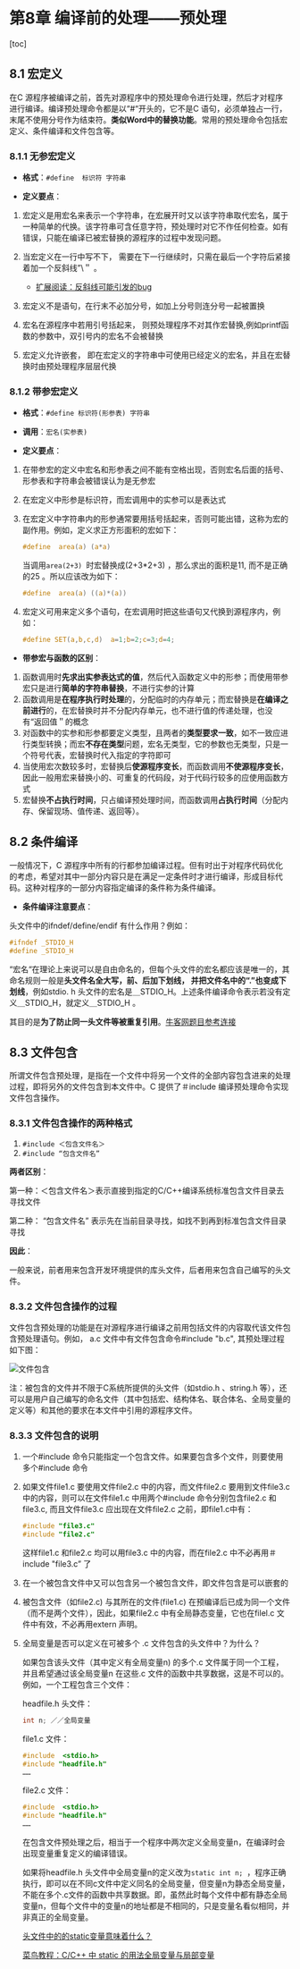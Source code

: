 # 第8章 编译前的处理——预处理
[toc]
## 8.1 宏定义
 
在C 源程序被编译之前，首先对源程序中的预处理命令进行处理，然后才对程序进行编译。编译预处理命令都是以“#“开头的，它不是C 语句，必须单独占一行，末尾不使用分号作为结束符。**类似Word中的替换功能**。常用的预处理命令包括宏定义、条件编译和文件包含等。
 
### 8.1.1 无参宏定义
 
- **格式**：`#define  标识符 字符串`
 
- **定义要点**：
 
1. 宏定义是用宏名来表示一个字符串，在宏展开时又以该字符串取代宏名，属于一种简单的代换。该字符串可含任意字符，预处理时对它不作任何检查。如有错误，只能在编译已被宏替换的源程序的过程中发现问题。
2. 当宏定义在一行中写不下， 需要在下一行继续时，只需在最后一个字符后紧接着加一个反斜线”\＂ 。
   - [扩展阅读：反斜线可能引发的bug](https://mp.weixin.qq.com/s/fxmheEE2fYbHAYcvFUwIWw)
 
3. 宏定义不是语句，在行末不必加分号，如加上分号则连分号一起被置换
4. 宏名在源程序中若用引号括起来， 则预处理程序不对其作宏替换,例如printf函数的参数中，双引号内的宏名不会被替换
5. 宏定义允许嵌套， 即在宏定义的字符串中可使用已经定义的宏名，并且在宏替换时由预处理程序层层代换
 
### 8.1.2 带参宏定义
 
- **格式**：`#define 标识符(形参表) 字符串`
 
- **调用**：`宏名(实参表)`
 
- **定义要点**：
 
1. 在带参宏的定义中宏名和形参表之间不能有空格出现，否则宏名后面的括号、形参表和字符串会被错误认为是无参宏
 
2. 在宏定义中形参是标识符，而宏调用中的实参可以是表达式
 
3. 在宏定义中字符串内的形参通常要用括号括起来，否则可能出错，这称为宏的副作用。例如，定义求正方形面积的宏如下：
 
   ```c
   #define  area(a) (a*a)
   ```
 
   当调用`area(2+3) `时宏替换成(2+3*2+3) ，那么求出的面积是11, 而不是正确的25 。所以应该改为如下：
 
   ```c
   #define  area(a) ((a)*(a))
   ```
 
4. 宏定义可用来定义多个语句，在宏调用时把这些语句又代换到源程序内，例如：
 
   ```c
   #define SET(a,b,c,d)  a=1;b=2;c=3;d=4;
   ```
 
 
 
- **带参宏与函数的区别**：
 
1. 函数调用时**先求出实参表达式的值**，然后代入函数定义中的形参；而使用带参宏只是进行**简单的字符串替换**，不进行实参的计算
2. 函数调用是**在程序执行时处理**的，分配临时的内存单元；而宏替换是**在编译之前进行**的，在宏替换时并不分配内存单元，也不进行值的传递处理，也没有“返回值＂的概念
3. 对函数中的实参和形参都要定义类型，且两者的**类型要求一致**，如不一致应进行类型转换；而宏**不存在类型**问题，宏名无类型，它的参数也无类型，只是一个符号代表，宏替换时代入指定的字符即可
4. 当使用宏次数较多时，宏替换后**使源程序变长**，而函数调用**不使源程序变长**，因此一般用宏来替换小的、可重复的代码段，对于代码行较多的应使用函数方式
5. 宏替换**不占执行时间**，只占编译预处理时间，而函数调用**占执行时间**（分配内存、保留现场、值传递、返回等）。
 
 
 
## 8.2 条件编译
 
一般情况下，C 源程序中所有的行都参加编译过程。但有时出于对程序代码优化的考虑，希望对其中一部分内容只是在满足一定条件时才进行编译，形成目标代码。这种对程序的一部分内容指定编译的条件称为条件编译。
 
- **条件编译注意要点**：
 
头文件中的ifndef/define/endif 有什么作用？例如：
 
```c
#ifndef _STDIO_H
#define _STDIO_H
```
 
“宏名“在理论上来说可以是自由命名的，但每个头文件的宏名都应该是唯一的，其命名规则一般是**头文件名全大写，前、后加下划线， 并把文件名中的“.”也变成下划线**，例如stdio. h 头文件的宏名是＿STDIO_H。上述条件编译命令表示若没有定义＿STDIO_H，就定义＿STDIO_H 。
 
其目的是**为了防止同一头文件等被重复引用**。[牛客网题目参考连接](https://www.nowcoder.com/questionTerminal/16f568295550480e8cf902864bfcbb86)
 
 
 
## 8.3 文件包含
 
所谓文件包含预处理，是指在一个文件中将另一个文件的全部内容包含进来的处理过程，即将另外的文件包含到本文件中。C 提供了＃include 编译预处理命令实现文件包含操作。
 
### 8.3.1 文件包含操作的两种格式
 
1. `#include ＜包含文件名＞`
2. `#include “包含文件名”`
 
**两者区别**：
 
第一种：＜包含文件名＞表示直接到指定的C/C++编译系统标准包含文件目录去寻找文件
 
第二种：   “包含文件名”  表示先在当前目录寻找，如找不到再到标准包含文件目录寻找
 
**因此**：
 
一般来说，前者用来包含开发环境提供的库头文件，后者用来包含自己编写的头文件。
 
 
 
### 8.3.2 文件包含操作的过程
 
文件包含预处理的功能是在对源程序进行编译之前用包括文件的内容取代该文件包含预处理语句。例如， a.c 文件中有文件包含命令#include "b.c", 其预处理过程如下图：
 
![文件包含](https://silencht.oss-cn-beijing.aliyuncs.com/img/文件包含过程20200401134102.png)
 
注：被包含的文件并不限于C系统所提供的头文件（如stdio.h 、string.h 等），还可以是用户自己编写的命名文件（其中包括宏、结构体名、联合体名、全局变量的定义等）和其他的要求在本文件中引用的源程序文件。
 
### 8.3.3 文件包含的说明
 
1. 一个#include 命令只能指定一个包含文件。如果要包含多个文件，则要使用多个#include 命令
 
2. 如果文件file1.c 要使用文件file2.c 中的内容，而文件file2.c 要用到文件file3.c 中的内容，则可以在文件file1.c 中用两个#include 命令分别包含file2.c 和file3.c, 而且文件file3.c 应出现在文件file2.c 之前，即file1.c中有：
 
   ```c
   #include "file3.c"
   #include "file2.c"
   ```
 
   这样file1.c 和file2.c 均可以用file3.c 中的内容，而在file2.c 中不必再用＃include "file3.c” 了
 
3. 在一个被包含文件中又可以包含另一个被包含文件，即文件包含是可以嵌套的
 
4. 被包含文件（如file2.c) 与其所在的文件(file1.c) 在预编译后已成为同一个文件（而不是两个文件），因此，如果file2.c 中有全局静态变量，它也在filel.c 文件中有效，不必再用extern 声明。
 
5. 全局变量是否可以定义在可被多个 .c 文件包含的头文件中？为什么？
 
   如果包含该头文件（其中定义有全局变量n) 的多个.c 文件属于同一个工程，并且希望通过该全局变量n 在这些.c 文件的函数中共享数据，这是不可以的。例如，一个工程包含三个文件：
 
   headfile.h 头文件：
 
   ```c
   int n; ／／全局变量
   ```
 
   file1.c 文件：
 
   ```c
   #include  <stdio.h>
   #include "headfile.h"
   ……
   ```
 
   file2.c 文件：
 
   ```c
   #include  <stdio.h>
   #include "headfile.h"
   ……
   ```
 
   在包含文件预处理之后，相当于一个程序中两次定义全局变量n，在编译时会出现变量重复定义的编译错误。
 
   如果将headfile.h 头文件中全局变量n的定义改为`static int n; `，程序正确执行，即可以在不同c文件中定义同名的全局变量，但变量n为静态全局变量，不能在多个.c文件的函数中共享数据。即，虽然此时每个文件中都有静态全局变量n，但每个文件中的变量n的地址都是不相同的，只是变量名看似相同，并非真正的全局变量。
 
   [头文件中的的static变量意味着什么？](https://www.cnblogs.com/zplutor/archive/2011/08/06/2129401.html)
 
   [菜鸟教程：C/C++ 中 static 的用法全局变量与局部变量](https://www.runoob.com/w3cnote/cpp-static-usage.html)

